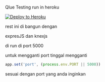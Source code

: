 Qlue  Testing run in heroku

[![Deploy to Heroku](https://www.herokucdn.com/deploy/button.png)](https://heroku.com/deploy)

rest ini di bangun dengan

expresJS dan knexjs

di run di port 5000

untuk mengganti  port tinggal mengganti 

```javascript
app.set('port', (process.env.PORT || 5000))
```

sesuai dengan port yang anda inginkan 
